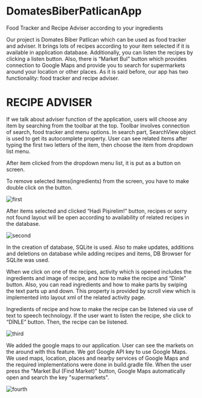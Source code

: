 # DomatesBiberPatlicanApp
Food Tracker and Recipe Adviser according to your ingredients

Our project is Domates Biber Patlican which can be used as food tracker and adviser. 
It brings lots of recipes according to your item selected if it is available in application database. 
Additionally, you can listen the recipes by clicking a listen button. Also, there is “Market Bul” button which provides connection to Google Maps and provide you to search for supermarkets around your location or other places. 
As it is said before, our app has two functionality: food tracker and recipe adviser.

# RECIPE ADVISER

If we talk about adviser function of the application, users will choose any item by searching from the toolbar at the top.
Toolbar involves connection of search, food tracker and menu options.
In search part, SearchView object is used to get its autocomplete property. 
User can see related items after typing the first two letters of the item, then choose the item from dropdown list menu. 

After item clicked from the dropdown menu list, it is put as a button on screen. 

To remove selected items(ingredients) from the screen, you have to make double click on the button.


![first](https://user-images.githubusercontent.com/32991962/54953230-cad23180-4f58-11e9-8efb-8c36c911c0a2.PNG)


After items selected and clicked “Hadi Pişirelim!” button, recipes or sorry not found layout will be open according to availability of related recipes in the database.

![second](https://user-images.githubusercontent.com/32991962/54953445-47fda680-4f59-11e9-98bd-d6c353988274.PNG)

In the creation of database, SQLite is used. Also to make updates, additions and deletions on database while adding recipes and items, DB Browser for SQLite was used.

When we click on one of the recipes, activity which is opened includes the ingredients and image of recipe, and how to make the recipe and “Dinle” button.
Also, you can read ingredients and how to make parts by swiping the text parts up and down. This property is provided by scroll view which is implemented into layout xml of the related activity page.

Ingredients of recipe and how to make the recipe can be listened via use of text to speech technology. If the user want to listen the recipe, she click to “DİNLE” button. Then, the recipe can be listened.

![third](https://user-images.githubusercontent.com/32991962/54953709-ef7ad900-4f59-11e9-8db4-645f2243d412.PNG)

We added the google maps to our application. User can see the markets on the around with this feature. We got Google API key to use Google Maps. We used maps, location, places and nearby services of Google Maps and the required implementations were done in build.gradle file. When the user press the "Market Bul (Find Market)" button, Google Maps automatically open and search the key "supermarkets". 

![fourth](https://user-images.githubusercontent.com/32991962/54953852-42549080-4f5a-11e9-918b-79f6c611c8bf.PNG)


